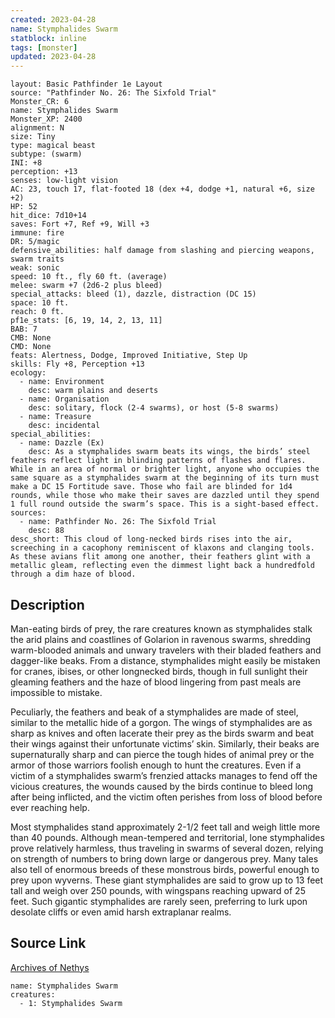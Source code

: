 ```yaml
---
created: 2023-04-28
name: Stymphalides Swarm
statblock: inline
tags: [monster]
updated: 2023-04-28
---
```

```statblock
layout: Basic Pathfinder 1e Layout
source: "Pathfinder No. 26: The Sixfold Trial"
Monster_CR: 6
name: Stymphalides Swarm
Monster_XP: 2400
alignment: N
size: Tiny
type: magical beast
subtype: (swarm)
INI: +8
perception: +13
senses: low-light vision
AC: 23, touch 17, flat-footed 18 (dex +4, dodge +1, natural +6, size +2)
HP: 52
hit_dice: 7d10+14
saves: Fort +7, Ref +9, Will +3
immune: fire
DR: 5/magic
defensive_abilities: half damage from slashing and piercing weapons, swarm traits
weak: sonic
speed: 10 ft., fly 60 ft. (average)
melee: swarm +7 (2d6-2 plus bleed)
special_attacks: bleed (1), dazzle, distraction (DC 15)
space: 10 ft.
reach: 0 ft.
pf1e_stats: [6, 19, 14, 2, 13, 11]
BAB: 7
CMB: None
CMD: None
feats: Alertness, Dodge, Improved Initiative, Step Up
skills: Fly +8, Perception +13
ecology:
  - name: Environment
    desc: warm plains and deserts
  - name: Organisation
    desc: solitary, flock (2-4 swarms), or host (5-8 swarms)
  - name: Treasure
    desc: incidental
special_abilities:
  - name: Dazzle (Ex)
    desc: As a stymphalides swarm beats its wings, the birds’ steel feathers reflect light in blinding patterns of flashes and flares. While in an area of normal or brighter light, anyone who occupies the same square as a stymphalides swarm at the beginning of its turn must make a DC 15 Fortitude save. Those who fail are blinded for 1d4 rounds, while those who make their saves are dazzled until they spend 1 full round outside the swarm’s space. This is a sight-based effect.
sources:
  - name: Pathfinder No. 26: The Sixfold Trial
    desc: 88
desc_short: This cloud of long-necked birds rises into the air, screeching in a cacophony reminiscent of klaxons and clanging tools. As these avians flit among one another, their feathers glint with a metallic gleam, reflecting even the dimmest light back a hundredfold through a dim haze of blood.
```
## Description
Man-eating birds of prey, the rare creatures known as stymphalides stalk the arid plains and coastlines of Golarion in ravenous swarms, shredding warm-blooded animals and unwary travelers with their bladed feathers and dagger-like beaks. From a distance, stymphalides might easily be mistaken for cranes, ibises, or other longnecked birds, though in full sunlight their gleaming feathers and the haze of blood lingering from past meals are impossible to mistake.

Peculiarly, the feathers and beak of a stymphalides are made of steel, similar to the metallic hide of a gorgon. The wings of stymphalides are as sharp as knives and often lacerate their prey as the birds swarm and beat their wings against their unfortunate victims’ skin. Similarly, their beaks are supernaturally sharp and can pierce the tough hides of animal prey or the armor of those warriors foolish enough to hunt the creatures. Even if a victim of a stymphalides swarm’s frenzied attacks manages to fend off the vicious creatures, the wounds caused by the birds continue to bleed long after being inflicted, and the victim often perishes from loss of blood before ever reaching help.

Most stymphalides stand approximately 2-1/2 feet tall and weigh little more than 40 pounds. Although mean-tempered and territorial, lone stymphalides prove relatively harmless, thus traveling in swarms of several dozen, relying on strength of numbers to bring down large or dangerous prey. Many tales also tell of enormous breeds of these monstrous birds, powerful enough to prey upon wyverns. These giant stymphalides are said to grow up to 13 feet tall and weigh over 250 pounds, with wingspans reaching upward of 25 feet. Such gigantic stymphalides are rarely seen, preferring to lurk upon desolate cliffs or even amid harsh extraplanar realms.
## Source Link
[Archives of Nethys](https://aonprd.com/MonsterDisplay.aspx?ItemName=Stymphalides%20Swarm)
```encounter-table
name: Stymphalides Swarm
creatures:
  - 1: Stymphalides Swarm
```
